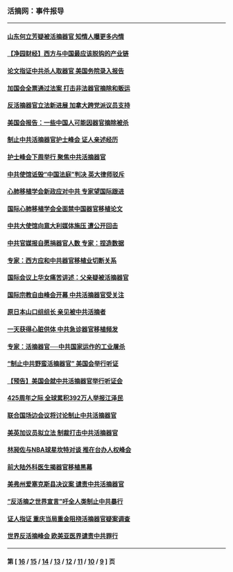 ### 活摘网：事件报导
---
#### [山东何立芳疑被活摘器官 知情人曝更多内情](../../pages/nf5877/n14047530.md?08220430) 
#### [【净园财经】西方与中国最应该脱钩的产业链](../../pages/nf5877/n14016113.md?08220430) 
#### [论文指证中共杀人取器官 美国务院录入报告](../../pages/nf5877/n13999890.md?08220430) 
#### [加国会全票通过法案 打击非法器官摘除和贩运](../../pages/nf5877/n13884924.md?08220430) 
#### [反活摘器官立法新进展 加拿大跨党派议员支持](../../pages/nf5877/n13876061.md?08220430) 
#### [美国会报告：一些中国人可能因器官摘除被杀](../../pages/nf5877/n13867964.md?08220430) 
#### [制止中共活摘器官护士峰会 证人亲述经历](../../pages/nf5877/n13859007.md?08220430) 
#### [护士峰会下周举行 聚焦中共活摘器官](../../pages/nf5877/n13855418.md?08220430) 
#### [中共使馆诋毁“中国法庭”判决 英大律师驳斥](../../pages/nf5877/n13833945.md?08220430) 
#### [心肺移植学会新政应对中共 专家望国际跟进](../../pages/nf5877/n13829043.md?08220430) 
#### [国际心肺移植学会全面禁中国器官移植论文](../../pages/nf5877/n13827785.md?08220430) 
#### [中共大使馆向意大利媒体施压 遭公开回击](../../pages/nf5877/n13826038.md?08220430) 
#### [中共官媒报自愿捐器官人数 专家：捏造数据](../../pages/nf5877/n13814130.md?08220430) 
#### [专家：西方应和中共器官移植业切断关系](../../pages/nf5877/n13772828.md?08220430) 
#### [国际会议上华女痛苦讲述：父亲疑被活摘器官](../../pages/nf5877/n13771583.md?08220430) 
#### [国际宗教自由峰会开幕 中共活摘器官受关注](../../pages/nf5877/n13769995.md?08220430) 
#### [原日本山口组组长 亲见被中共活摘者](../../pages/nf5877/n13767360.md?08220430) 
#### [一天获得心脏供体 中共急诊器官移植频发](../../pages/nf5877/n13764689.md?08220430) 
#### [专家：活摘器官──中共国家运作的工业屠杀](../../pages/nf5877/n13761178.md?08220430) 
#### [“制止中共野蛮活摘器官” 美国会举行听证](../../pages/nf5877/n13735831.md?08220430) 
#### [【预告】美国会就中共活摘器官举行听证会](../../pages/nf5877/n13732843.md?08220430) 
#### [425周年之际 全球累积392万人举报江泽民](../../pages/nf5877/n13719232.md?08220430) 
#### [联合国场边会议将讨论制止中共活摘器官](../../pages/nf5877/n13656361.md?08220430) 
#### [美英加议员拟立法 制裁打击中共活摘器官](../../pages/nf5877/n13430251.md?08220430) 
#### [林昶佐与NBA球星坎特对谈 推在台办人权峰会](../../pages/nf5877/n13414467.md?08220430) 
#### [前大陆外科医生揭器官移植黑幕](../../pages/nf5877/n13401416.md?08220430) 
#### [美弗州爱塞克斯县决议案 谴责中共活摘器官](../../pages/nf5877/n13320919.md?08220430) 
#### [“反活摘之世界宣言”吁全人类制止中共暴行](../../pages/nf5877/n13259730.md?08220430) 
#### [证人指证 重庆当局重金阻挠活摘器官疑案调查](../../pages/nf5877/n13259127.md?08220430) 
#### [世界反活摘峰会 欧美亚医界谴责中共罪行](../../pages/nf5877/n13253550.md?08220430) 

---
#### 第 [ [16](./16.md?08220430) / [15](./15.md?08220430) / [14](./14.md?08220430) / [13](./13.md?08220430) / [12](./12.md?08220430) / [11](./11.md?08220430) / [10](./10.md?08220430) / [9](./9.md?08220430) ] 页
